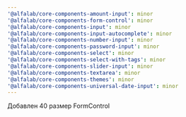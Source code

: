 ```yaml
---
'@alfalab/core-components-amount-input': minor
'@alfalab/core-components-form-control': minor
'@alfalab/core-components-input': minor
'@alfalab/core-components-input-autocomplete': minor
'@alfalab/core-components-number-input': minor
'@alfalab/core-components-password-input': minor
'@alfalab/core-components-select': minor
'@alfalab/core-components-select-with-tags': minor
'@alfalab/core-components-slider-input': minor
'@alfalab/core-components-textarea': minor
'@alfalab/core-components-themes': minor
'@alfalab/core-components-universal-date-input': minor
---
```


Добавлен 40 размер FormControl
